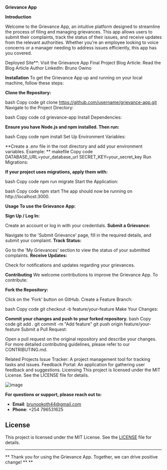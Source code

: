 **Grievance App**

**Introduction**


Welcome to the Grievance App, an intuitive platform designed to streamline the process of filing and managing grievances. This app allows users to submit their complaints, track the status of their issues, and receive updates from the relevant authorities. Whether you're an employee looking to voice concerns or a manager needing to address issues efficiently, this app has you covered.



Deployed Site**: Visit the Grievance App
Final Project Blog Article: Read the Blog Article
Author LinkedIn: Bruno Owino

**Installation**
To get the Grievance App up and running on your local machine, follow these steps:

**Clone the Repository:**

bash
Copy code
git clone https://github.com/username/grievance-app.git
Navigate to the Project Directory:

bash
Copy code
cd grievance-app
Install Dependencies:

**Ensure you have Node.js and npm installed. Then run:**

bash
Copy code
npm install
Set Up Environment Variables:

**Create a .env file in the root directory and add your environment variables. Example:
**
makefile
Copy code
DATABASE_URL=your_database_url
SECRET_KEY=your_secret_key
Run Migrations:

**If your project uses migrations, apply them with:**

bash
Copy code
npm run migrate
Start the Application:

bash
Copy code
npm start
The app should now be running on http://localhost:3000.

**Usage
To use the Grievance App:**

**Sign Up / Log In:**

Create an account or log in with your credentials.
**Submit a Grievance:**

Navigate to the 'Submit Grievance' page, fill in the required details, and submit your complaint.
**Track Status:**

Go to the 'My Grievances' section to view the status of your submitted complaints.
**Receive Updates:**

Check for notifications and updates regarding your grievances.

**Contributing**
We welcome contributions to improve the Grievance App. To contribute:

**Fork the Repository:**

Click on the 'Fork' button on GitHub.
Create a Feature Branch:

bash
Copy code
git checkout -b feature/your-feature
Make Your Changes:

**Commit your changes and push to your forked repository.**
bash
Copy code
git add .
git commit -m "Add feature"
git push origin feature/your-feature
Submit a Pull Request:

Open a pull request on the original repository and describe your changes.
For more detailed contributing guidelines, please refer to our CONTRIBUTING.md.

Related Projects
Issue Tracker: A project management tool for tracking tasks and issues.
Feedback Portal: An application for gathering user feedback and suggestions.
Licensing
This project is licensed under the MIT License. See the LICENSE file for details.

![image](https://github.com/user-attachments/assets/5b6d42d1-b618-41a5-803e-1f690df572eb)





**For questions or support, please reach out to:**

- **Email**: [brunookoth44@gmail.com](mailto:brunookoth44@gmail.com)
- **Phone**: +254 796531625

## License

This project is licensed under the MIT License. See the [LICENSE](LICENSE) file for details.

---
**
Thank you for using the Grievance App. Together, we can drive positive change!
**
**
